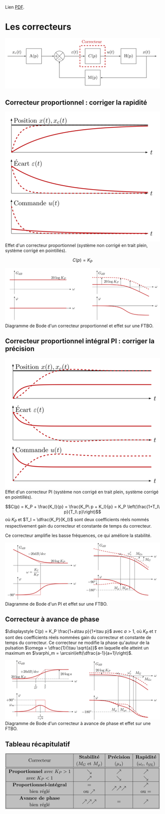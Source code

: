 
<script type="text/javascript" src="http://cdn.mathjax.org/mathjax/latest/MathJax.js?config=TeX-AMS-MML_HTMLorMML"></script>

Lien [PDF](./SLCI.pdf).
# Les correcteurs

![](./emplacement_correcteur.png)
## Correcteur proportionnel : corriger la rapidité

![](./effet_temporel_P.png)
Effet d'un correcteur proportionnel (système non corrigé en trait plein, système corrigé en pointillés).

$$C(p) = K_P$$


![](./bode_P.png) Diagramme de Bode d'un correcteur proportionnel et effet sur une FTBO.


## Correcteur proportionnel intégral PI : corriger la précision

![](./effet_temporel_PI.png) Effet d'un correcteur PI (système non corrigé en trait plein, système corrigé en pointillés).

$$C(p) = K_P + \frac{K_I}{p} = \frac{K_P\ p + K_I}{p} = K_P \left(\frac{1+T_I\ p}{T_I\ p}\right)$$
où $K_P$ et $T_I = \dfrac{K_P}{K_I}$ sont deux coefficients réels nommés respectivement gain du correcteur et constante de temps du correcteur.

Ce correcteur amplifie les basse fréquences, ce qui améliore la stabilité.

![](./bode_PI.png) Diagramme de Bode d'un PI et effet sur une FTBO.

## Correcteur à avance de phase

$\displaystyle C(p) = K_P \frac{1+a\tau p}{1+\tau p}$ avec $a > 1$, où $K_P$ et $\tau$ sont des coefficients réels nommées gain du correcteur et constante de temps du correcteur. Ce correcteur ne modifie la phase qu'autour de la pulsation $\omega = \dfrac{1}{\tau \sqrt{a}}$ en laquelle elle atteint un maximum en $\varphi_m = \arcsin\left(\dfrac{a-1}{a+1}\right)$.

![](./bode_AP.png) Diagramme de Bode d'un correcteur à avance de phase et effet sur une FTBO.

## Tableau récapitulatif

![](./tableau_correcteur.png)

<script type="text/x-mathjax-config">
  MathJax.Hub.Config({
    jax: ["input/TeX", "output/HTML-CSS"],
    tex2jax: {
      inlineMath: [ ['$', '$'], ["\\(", "\\)"] ],
      displayMath: [ ['$$', '$$'], ["\\[", "\\]"] ],
      processEscapes: true,
      skipTags: ['script', 'noscript', 'style', 'textarea', 'pre', 'code']
    }
    //,
    //displayAlign: "left",
    //displayIndent: "2em"
  });
</script>
<script type="text/javascript" src="http://cdn.mathjax.org/mathjax/latest/MathJax.js?config=TeX-AMS-MML_HTMLorMML"></script>